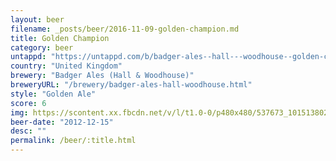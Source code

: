 ```yaml
---
layout: beer
filename: _posts/beer/2016-11-09-golden-champion.md
title: Golden Champion
category: beer
untappd: "https://untappd.com/b/badger-ales--hall---woodhouse--golden-champion/15833"
country: "United Kingdom"
brewery: "Badger Ales (Hall & Woodhouse)"
breweryURL: "/brewery/badger-ales-hall-woodhouse.html"
style: "Golden Ale"
score: 6
img: https://scontent.xx.fbcdn.net/v/l/t1.0-0/p480x480/537673_10151380245638745_991276182_n.jpg?_nc_cat=105&oh=b6c88172f39b3eb03f725f62b46c67e8&oe=5C1B709D
beer-date: "2012-12-15"
desc: ""
permalink: /beer/:title.html
---
```

